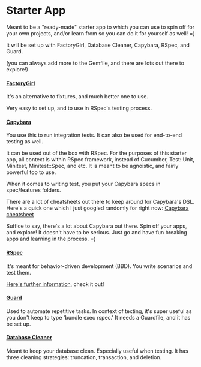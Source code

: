 # Starter App

Meant to be a "ready-made" starter app to which you can use to spin off for your own projects, and/or learn from so you can do it for yourself as well! =)

It will be set up with FactoryGirl, Database Cleaner, Capybara, RSpec, and Guard. 

(you can always add more to the Gemfile, and there are lots out there to explore!)


#### [FactoryGirl](https://github.com/thoughtbot/factory_girl_rails) 

It's an alternative to fixtures, and much better one to use. 

Very easy to set up, and to use in RSpec's testing process. 


#### [Capybara](https://github.com/teamcapybara/capybara) 


You use this to run integration tests. It can also be used for end-to-end testing as well. 

It can be used out of the box with RSpec. For the purposes of this starter app, all context is within RSpec framework, instead of Cucumber, Test::Unit, Minitest, Minitest::Spec, and etc. It is meant to be agnoistic, and fairly powerful too to use. 

When it comes to writing test, you put your Capybara specs in spec/features folders. 

There are a lot of cheatsheets out there to keep around for Capybara's DSL. Here's a quick one which I just googled randomly for right now: [Capybara cheatsheet](http://www.railscook.com/recipes/capybara-cheat-sheet/) 

Suffice to say, there's a lot about Capybara out there. Spin off your apps, and explore! It doesn't have to be serious. Just go and have fun breaking apps and learning in the process. =) 

#### [RSpec](https://github.com/rspec/rspec-rails) 

It's meant for behavior-driven development (BBD). You write scenarios and test them. 

[Here's further information](rspec.info), check it out!

#### [Guard](https://github.com/guard/guard) 

Used to automate repetitive tasks. In context of texting, it's super useful as you don't keep to type 'bundle exec rspec.' It needs a Guardfile, and it has be set up. 


#### [Database Cleaner](https://github.com/DatabaseCleaner/database_cleaner) 

Meant to keep your database clean. Especially useful when testing. It has three cleaning strategies: truncation, transaction, and deletion.


